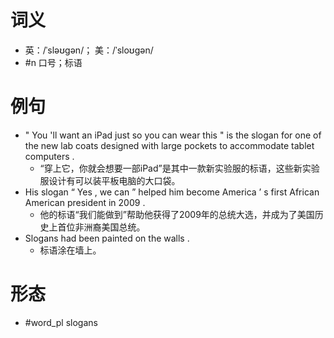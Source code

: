 # 词义
- 英：/ˈsləʊɡən/； 美：/ˈsloʊɡən/
- #n 口号；标语
# 例句
- " You 'll want an iPad just so you can wear this " is the slogan for one of the new lab coats designed with large pockets to accommodate tablet computers .
	- “穿上它，你就会想要一部iPad”是其中一款新实验服的标语，这些新实验服设计有可以装平板电脑的大口袋。
- His slogan “ Yes , we can ” helped him become America ’ s first African American president in 2009 .
	- 他的标语“我们能做到”帮助他获得了2009年的总统大选，并成为了美国历史上首位非洲裔美国总统。
- Slogans had been painted on the walls .
	- 标语涂在墙上。
# 形态
- #word_pl slogans
